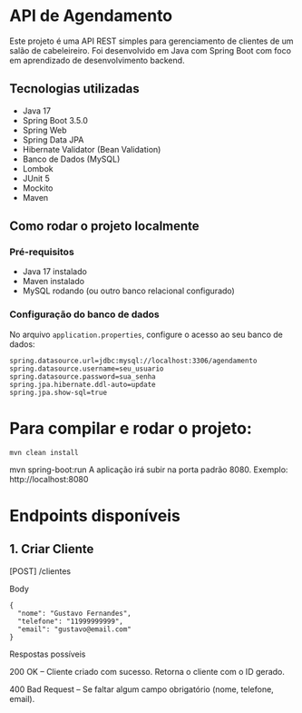 # API de Agendamento

Este projeto é uma API REST simples para gerenciamento de clientes de um salão de cabeleireiro. Foi desenvolvido em Java com Spring Boot com foco em aprendizado de desenvolvimento backend.

## Tecnologias utilizadas

- Java 17
- Spring Boot 3.5.0
- Spring Web
- Spring Data JPA
- Hibernate Validator (Bean Validation)
- Banco de Dados (MySQL)
- Lombok
- JUnit 5
- Mockito
- Maven

## Como rodar o projeto localmente

### Pré-requisitos

- Java 17 instalado
- Maven instalado
- MySQL rodando (ou outro banco relacional configurado)

### Configuração do banco de dados

No arquivo `application.properties`, configure o acesso ao seu banco de dados:

```properties
spring.datasource.url=jdbc:mysql://localhost:3306/agendamento
spring.datasource.username=seu_usuario
spring.datasource.password=sua_senha
spring.jpa.hibernate.ddl-auto=update
spring.jpa.show-sql=true
```

# Para compilar e rodar o projeto:
```mvn clean install```

mvn spring-boot:run
A aplicação irá subir na porta padrão 8080. 
Exemplo: http://localhost:8080

# Endpoints disponíveis
## 1. Criar Cliente
[POST] /clientes

Body
```
{
  "nome": "Gustavo Fernandes",
  "telefone": "11999999999",
  "email": "gustavo@email.com"
}
```
Respostas possíveis

200 OK – Cliente criado com sucesso. Retorna o cliente com o ID gerado.

400 Bad Request – Se faltar algum campo obrigatório (nome, telefone, email).

